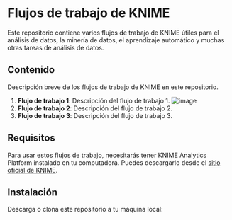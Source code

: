 # Flujos de trabajo de KNIME

Este repositorio contiene varios flujos de trabajo de KNIME útiles para el análisis de datos, la minería de datos, el aprendizaje automático y muchas otras tareas de análisis de datos.

## Contenido

Descripción breve de los flujos de trabajo de KNIME en este repositorio.

1. **Flujo de trabajo 1**: Descripción del flujo de trabajo 1.
   ![image](https://github.com/oziel-fernandez/InvestigacionII-UNAH/assets/20248390/0b79412f-eb37-40e8-b58e-e57e5b8f4d5b)
2. **Flujo de trabajo 2**: Descripción del flujo de trabajo 2.
3. **Flujo de trabajo 3**: Descripción del flujo de trabajo 3.

## Requisitos

Para usar estos flujos de trabajo, necesitarás tener KNIME Analytics Platform instalado en tu computadora. Puedes descargarlo desde el [sitio oficial de KNIME](https://www.knime.com/downloads).

## Instalación

Descarga o clona este repositorio a tu máquina local:

